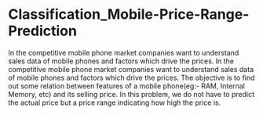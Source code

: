 # Classification_Mobile-Price-Range-Prediction
In the competitive mobile phone market companies want to understand sales data of mobile phones and factors which drive the prices. 
In the competitive mobile phone market companies want to understand sales data of mobile phones and factors which drive the prices. The objective is to find out some relation between features of a mobile phone(eg:- RAM, Internal Memory, etc) and its selling price. In this problem, we do not have to predict the actual price but a price range indicating how high the price is.
